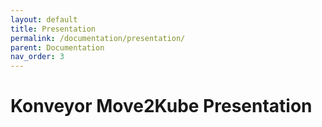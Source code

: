 ```yaml
---
layout: default
title: Presentation
permalink: /documentation/presentation/
parent: Documentation
nav_order: 3
---
```


# Konveyor Move2Kube Presentation

<object data="../../assets/pdfs/Move2Kube.pdf" type='application/pdf'></object>

